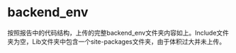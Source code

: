 # backend_env

按照报告中的代码结构，上传的完整backend_env文件夹内容如上。Include文件夹为空，Lib文件夹中包含一个site-packages文件夹，由于体积过大并未上传。
